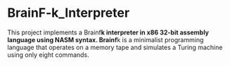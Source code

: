 # BrainF-k_Interpreter
This project implements a Brainf**k interpreter in x86 32-bit assembly language  using NASM syntax. Brainf**k is a minimalist programming language that operates on  a memory tape and simulates a Turing machine using only eight commands. 
